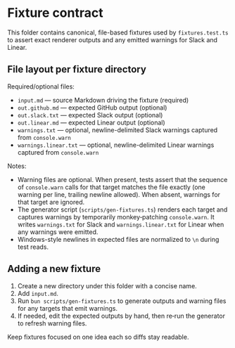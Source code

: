 # Fixture contract

This folder contains canonical, file-based fixtures used by `fixtures.test.ts` to assert exact renderer outputs and any emitted warnings for Slack and Linear.

## File layout per fixture directory

Required/optional files:

- `input.md` — source Markdown driving the fixture (required)
- `out.github.md` — expected GitHub output (optional)
- `out.slack.txt` — expected Slack output (optional)
- `out.linear.md` — expected Linear output (optional)
- `warnings.txt` — optional, newline-delimited Slack warnings captured from `console.warn`
- `warnings.linear.txt` — optional, newline-delimited Linear warnings captured from `console.warn`

Notes:

- Warning files are optional. When present, tests assert that the sequence of `console.warn` calls for that target matches the file exactly (one warning per line, trailing newline allowed). When absent, warnings for that target are ignored.
- The generator script (`scripts/gen-fixtures.ts`) renders each target and captures warnings by temporarily monkey‑patching `console.warn`. It writes `warnings.txt` for Slack and `warnings.linear.txt` for Linear when any warnings were emitted.
- Windows-style newlines in expected files are normalized to `\n` during test reads.

## Adding a new fixture

1. Create a new directory under this folder with a concise name.
2. Add `input.md`.
3. Run `bun scripts/gen-fixtures.ts` to generate outputs and warning files for any targets that emit warnings.
4. If needed, edit the expected outputs by hand, then re‑run the generator to refresh warning files.

Keep fixtures focused on one idea each so diffs stay readable.
